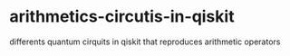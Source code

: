 # arithmetics-circutis-in-qiskit
differents quantum cirquits in qiskit that reproduces arithmetic operators
